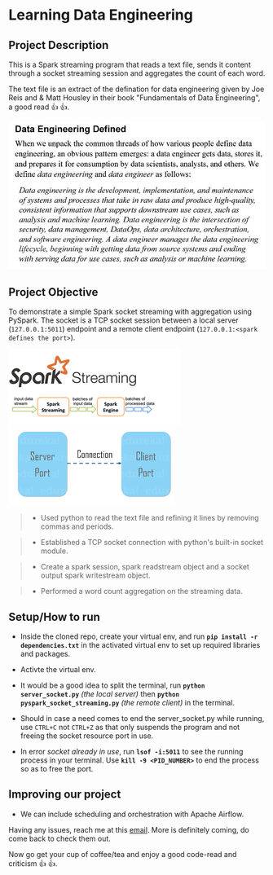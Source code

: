 # Learning Data Engineering

## Project Description

This is a Spark streaming program that reads a text file, sends it content through a socket streaming session and aggregates the count of each word.

The text file is an extract of the defination for data engineering given by Joe Reis and & Matt Housley in their book "Fundamentals of Data Engineering", a good read :+1: :+1:.

![extract](files/assets/data_engineering_defined.jpg)

## Project Objective

To demonstrate a simple Spark socket streaming with aggregation using PySpark. The socket is a TCP socket session between a local server (`127.0.0.1:5011`) endpoint and a remote client endpoint (`127.0.0.1:<spark defines the port>`).

![spark_streaming](files/assets/spark_streaming.png) ![tcp_connection](files/assets/tcp_connection.png)

>- Used python to read the text file and refining it lines by removing commas and periods.

>- Established a TCP socket connection with python's built-in socket module.

>- Create a spark session, spark readstream object and a socket output spark writestream object.

>- Performed a word count aggregation on the streaming data.

## Setup/How to run

- Inside the cloned repo, create your virtual env, and run **`pip install -r dependencies.txt`** in the activated virtual env to set up required libraries and packages.

- Activte the virtual env.

- It would be a good idea to split the terminal, run **`python server_socket.py`** *(the local server)*  then **`python pyspark_socket_streaming.py`** *(the remote client)* in the terminal.

- Should in case a need comes to end the server_socket.py while running, use `CTRL+C` not `CTRL+Z` as that only suspends the program and not freeing the socket resource port in use.

- In error *socket already in use*, run **`lsof -i:5011`** to see the running process in your terminal. Use **`kill -9 <PID_NUMBER>`** to end the process so as to free the port.

## Improving our project

- We can include scheduling and orchestration with Apache Airflow.

Having any issues, reach me at this [email](oluwatobitobias@gmail.com). More is definitely coming, do come back to check them out.

Now go get your cup of coffee/tea and enjoy a good code-read and criticism :+1: :+1:.
